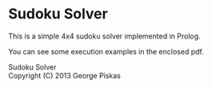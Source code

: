 Sudoku Solver
=============================
This is a simple 4x4 sudoku solver implemented in Prolog.

You can see some execution examples in the enclosed pdf.

Sudoku Solver <br> Copyright (C) 2013  George Piskas 
